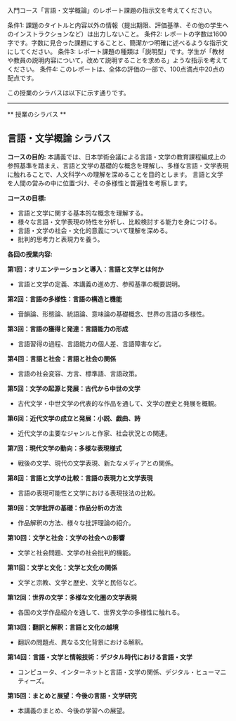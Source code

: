 入門コース「言語・文学概論」のレポート課題の指示文を考えてください。

条件1: 課題のタイトルと内容以外の情報（提出期限、評価基準、その他の学生へのインストラクションなど）は出力しないこと。
条件2: レポートの字数は1600字です。字数に見合った課題にすることと、簡潔かつ明確に述べるような指示文にしてください。
条件3: レポート課題の種類は「説明型」です。学生が「教材や教員の説明内容について，改めて説明することを求める」ような指示を考えてください。
条件4: このレポートは、全体の評価の一部で、100点満点中20点の配点です。

この授業のシラバスは以下に示す通りです。

---------------------------------------
** 授業のシラバス **
## 言語・文学概論 シラバス

**コースの目的:** 本講義では、日本学術会議による言語・文学の教育課程編成上の参照基準を踏まえ、言語と文学の基礎的な概念を理解し、多様な言語・文学表現に触れることで、人文科学への理解を深めることを目的とします。  言語と文学を人間の営みの中に位置づけ、その多様性と普遍性を考察します。

**コースの目標:**

* 言語と文学に関する基本的な概念を理解する。
* 様々な言語・文学表現の特性を分析し、比較検討する能力を身につける。
* 言語・文学の社会・文化的意義について理解を深める。
* 批判的思考力と表現力を養う。


**各回の授業内容:**

**第1回：オリエンテーションと導入：言語と文学とは何か**
  - 言語と文学の定義、本講義の進め方、参照基準の概要説明。

**第2回：言語の多様性：言語の構造と機能**
  - 音韻論、形態論、統語論、意味論の基礎概念、世界の言語の多様性。

**第3回：言語の獲得と発達：言語能力の形成**
  - 言語習得の過程、言語能力の個人差、言語障害など。

**第4回：言語と社会：言語と社会の関係**
  - 言語の社会変容、方言、標準語、言語政策。

**第5回：文学の起源と発展：古代から中世の文学**
  - 古代文学・中世文学の代表的な作品を通して、文学の歴史と発展を概観。

**第6回：近代文学の成立と発展：小説、戯曲、詩**
  - 近代文学の主要なジャンルと作家、社会状況との関連。

**第7回：現代文学の動向：多様な表現様式**
  - 戦後の文学、現代の文学表現、新たなメディアとの関係。

**第8回：言語と文学の比較：言語の表現力と文学表現**
  - 言語の表現可能性と文学における表現技法の比較。

**第9回：文学批評の基礎：作品分析の方法**
  - 作品解釈の方法、様々な批評理論の紹介。

**第10回：文学と社会：文学の社会への影響**
  - 文学と社会問題、文学の社会批判的機能。

**第11回：文学と文化：文学と文化の関係**
  - 文学と宗教、文学と歴史、文学と民俗など。

**第12回：世界の文学：多様な文化圏の文学表現**
  - 各国の文学作品紹介を通して、世界文学の多様性に触れる。

**第13回：翻訳と解釈：言語と文化の越境**
  - 翻訳の問題点、異なる文化背景における解釈。

**第14回：言語・文学と情報技術：デジタル時代における言語・文学**
  - コンピュータ、インターネットと言語・文学の関係、デジタル・ヒューマニティーズ。

**第15回：まとめと展望：今後の言語・文学研究**
  - 本講義のまとめ、今後の学習への展望。


